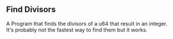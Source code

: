 ## Find Divisors
A Program that finds the divisors of a u64 that result in an integer.\
It's probably not the fastest way to find them but it works.
